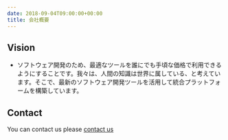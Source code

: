 ```yaml
---
date: 2018-09-04T09:00:00+00:00
title: 会社概要
---
```


## Vision
- ソフトウェア開発のため、最適なツールを誰にでも手頃な価格で利用できるようにすることです。我々は、人間の知識は世界に属している、と考えています。そこで、最新のソフトウェア開発ツールを活用して統合プラットフォームを構築しています。

## Contact
You can contact us please [contact us](mailto:hello@orangesys.io)
